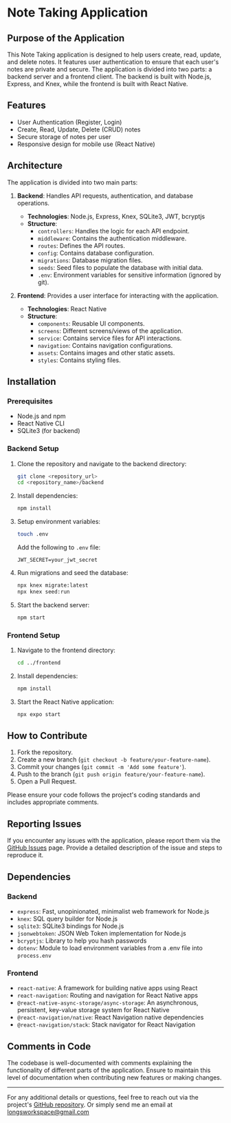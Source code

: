 # Note Taking Application

## Purpose of the Application

This Note Taking application is designed to help users create, read, update, and delete notes. It features user authentication to ensure that each user's notes are private and secure. The application is divided into two parts: a backend server and a frontend client. The backend is built with Node.js, Express, and Knex, while the frontend is built with React Native.

## Features

- User Authentication (Register, Login)
- Create, Read, Update, Delete (CRUD) notes
- Secure storage of notes per user
- Responsive design for mobile use (React Native)

## Architecture

The application is divided into two main parts:

1. **Backend**: Handles API requests, authentication, and database operations.
    - **Technologies**: Node.js, Express, Knex, SQLite3, JWT, bcryptjs
    - **Structure**:
        - `controllers`: Handles the logic for each API endpoint.
        - `middleware`: Contains the authentication middleware.
        - `routes`: Defines the API routes.
        - `config`: Contains database configuration.
        - `migrations`: Database migration files.
        - `seeds`: Seed files to populate the database with initial data.
        - `.env`: Environment variables for sensitive information (ignored by git).
    
2. **Frontend**: Provides a user interface for interacting with the application.
    - **Technologies**: React Native
    - **Structure**:
        - `components`: Reusable UI components.
        - `screens`: Different screens/views of the application.
        - `service`: Contains service files for API interactions.
        - `navigation`: Contains navigation configurations.
        - `assets`: Contains images and other static assets.
        - `styles`: Contains styling files.

## Installation

### Prerequisites

- Node.js and npm
- React Native CLI
- SQLite3 (for backend)

### Backend Setup

1. Clone the repository and navigate to the backend directory:
    ```sh
    git clone <repository_url>
    cd <repository_name>/backend
    ```

2. Install dependencies:
    ```sh
    npm install
    ```

3. Setup environment variables:
    ```sh
    touch .env
    ```

    Add the following to `.env` file:
    ```env
    JWT_SECRET=your_jwt_secret
    ```

4. Run migrations and seed the database:
    ```sh
    npx knex migrate:latest
    npx knex seed:run
    ```

5. Start the backend server:
    ```sh
    npm start
    ```

### Frontend Setup

1. Navigate to the frontend directory:
    ```sh
    cd ../frontend
    ```

2. Install dependencies:
    ```sh
    npm install
    ```

3. Start the React Native application:
    ```sh
    npx expo start
    ```

## How to Contribute

1. Fork the repository.
2. Create a new branch (`git checkout -b feature/your-feature-name`).
3. Commit your changes (`git commit -m 'Add some feature'`).
4. Push to the branch (`git push origin feature/your-feature-name`).
5. Open a Pull Request.

Please ensure your code follows the project's coding standards and includes appropriate comments.

## Reporting Issues

If you encounter any issues with the application, please report them via the [GitHub Issues](https://github.com/your-repo/issues) page. Provide a detailed description of the issue and steps to reproduce it.

## Dependencies

### Backend

- `express`: Fast, unopinionated, minimalist web framework for Node.js
- `knex`: SQL query builder for Node.js
- `sqlite3`: SQLite3 bindings for Node.js
- `jsonwebtoken`: JSON Web Token implementation for Node.js
- `bcryptjs`: Library to help you hash passwords
- `dotenv`: Module to load environment variables from a .env file into `process.env`

### Frontend

- `react-native`: A framework for building native apps using React
- `react-navigation`: Routing and navigation for React Native apps
- `@react-native-async-storage/async-storage`: An asynchronous, persistent, key-value storage system for React Native
- `@react-navigation/native`: React Navigation native dependencies
- `@react-navigation/stack`: Stack navigator for React Navigation

## Comments in Code

The codebase is well-documented with comments explaining the functionality of different parts of the application. Ensure to maintain this level of documentation when contributing new features or making changes.

---

For any additional details or questions, feel free to reach out via the project's [GitHub repository](https://github.com/your-repo). 
Or simply send me an email at longsworkspace@gmail.com
